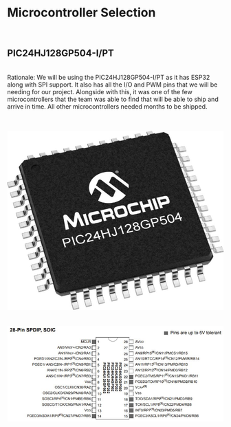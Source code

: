 <h1><b>Microcontroller Selection</b></h1>
<br>
<b><h2>PIC24HJ128GP504-I/PT</h2></b>
<br>
Rationale: We will be using the PIC24HJ128GP504-I/PT as it has ESP32 along with SPI support. It also has all the I/O and PWM pins that we will be needing for our project. Alongside with this, it was one of the few microcontrollers that the team was able to find that will be able to ship and arrive in time. All other microcontrollers needed months to be shipped.
 
<br><br>
![Diagram](Pic24.jpg)
<br>
<br><br>
![Diagram](PICPinOut.JPG)
<br>
